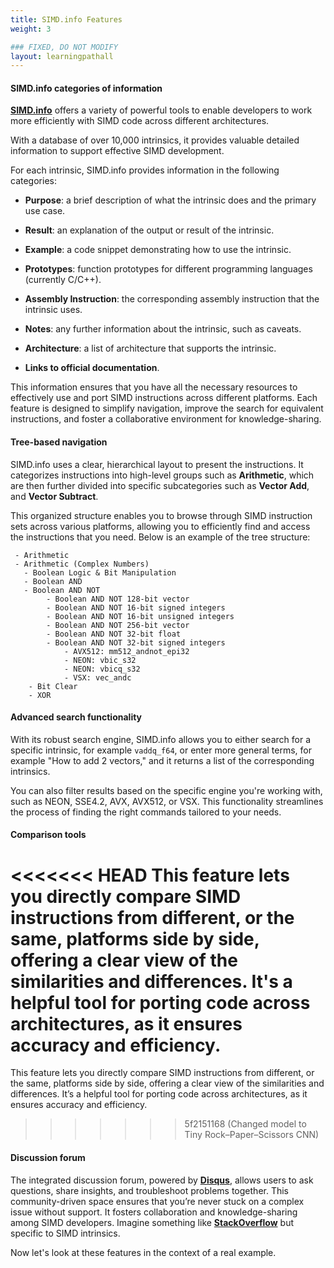 ```yaml
---
title: SIMD.info Features
weight: 3

### FIXED, DO NOT MODIFY
layout: learningpathall
---
```


#### SIMD.info categories of information
**[SIMD.info](https://simd.info/)** offers a variety of powerful tools to enable developers to work more efficiently with SIMD code across different architectures. 

With a database of over 10,000 intrinsics, it provides valuable detailed information to support effective SIMD development.

For each intrinsic, SIMD.info provides information in the following categories:

* **Purpose**: a brief description of what the intrinsic does and the primary use case.

* **Result**: an explanation of the output or result of the intrinsic.

* **Example**: a code snippet demonstrating how to use the intrinsic.

* **Prototypes**: function prototypes for different programming languages (currently C/C++).

* **Assembly Instruction**: the corresponding assembly instruction that the intrinsic uses.

* **Notes**: any further information about the intrinsic, such as caveats.

* **Architecture**: a list of architecture that supports the intrinsic.

* **Links to official documentation**.

This information ensures that you have all the necessary resources to effectively use and port SIMD instructions across different platforms. Each feature is designed to simplify navigation, improve the search for equivalent instructions, and foster a collaborative environment for knowledge-sharing.

#### Tree-based navigation
SIMD.info uses a clear, hierarchical layout to present the instructions. It categorizes instructions into high-level groups such as **Arithmetic**, which are then further divided into specific subcategories such as **Vector Add**, and **Vector Subtract**. 

This organized structure enables you to browse through SIMD instruction sets across various platforms, allowing you to efficiently find and access the instructions that you need. Below is an example of the tree structure:
  
     - Arithmetic 
     - Arithmetic (Complex Numbers) 
       - Boolean Logic & Bit Manipulation 
       - Boolean AND 
       - Boolean AND NOT 
            - Boolean AND NOT 128-bit vector 
            - Boolean AND NOT 16-bit signed integers 
            - Boolean AND NOT 16-bit unsigned integers 
            - Boolean AND NOT 256-bit vector
            - Boolean AND NOT 32-bit float 
            - Boolean AND NOT 32-bit signed integers 
                - AVX512: mm512_andnot_epi32 
                - NEON: vbic_s32
                - NEON: vbicq_s32 
                - VSX: vec_andc 
        - Bit Clear 
        - XOR

#### Advanced search functionality
With its robust search engine, SIMD.info allows you to either search for a specific intrinsic, for example `vaddq_f64`, or enter more general terms, for example "How to add 2 vectors," and it returns a list of the corresponding intrinsics. 

You can also filter results based on the specific engine you're working with, such as NEON, SSE4.2, AVX, AVX512, or VSX. This functionality streamlines the process of finding the right commands tailored to your needs.

#### Comparison tools
<<<<<<< HEAD
This feature lets you directly compare SIMD instructions from different, or the same, platforms side by side, offering a clear view of the similarities and differences. It's a helpful tool for porting code across architectures, as it ensures accuracy and efficiency.
=======
This feature lets you directly compare SIMD instructions from different, or the same, platforms side by side, offering a clear view of the similarities and differences. It’s a helpful tool for porting code across architectures, as it ensures accuracy and efficiency.
>>>>>>> 5f2151168 (Changed model to Tiny Rock–Paper–Scissors CNN)

#### Discussion forum 
The integrated discussion forum, powered by **[Disqus](https://disqus.com/)**, allows users to ask questions, share insights, and troubleshoot problems together. This community-driven space ensures that you’re never stuck on a complex issue without support. It fosters collaboration and knowledge-sharing among SIMD developers. Imagine something like **[StackOverflow](https://stackoverflow.com/)** but specific to SIMD intrinsics.

Now let's look at these features in the context of a real example.
